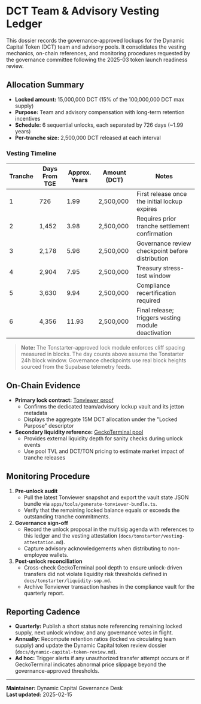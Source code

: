 # DCT Team & Advisory Vesting Ledger

This dossier records the governance-approved lockups for the Dynamic Capital
Token (DCT) team and advisory pools. It consolidates the vesting mechanics,
on-chain references, and monitoring procedures requested by the governance
committee following the 2025-03 token launch readiness review.

## Allocation Summary

- **Locked amount:** 15,000,000 DCT (15% of the 100,000,000 DCT max supply)
- **Purpose:** Team and advisory compensation with long-term retention
  incentives
- **Schedule:** 6 sequential unlocks, each separated by 726 days (~1.99 years)
- **Per-tranche size:** 2,500,000 DCT released at each interval

### Vesting Timeline

| Tranche | Days From TGE | Approx. Years | Amount (DCT) | Notes                                               |
| ------- | ------------- | ------------- | ------------ | --------------------------------------------------- |
| 1       | 726           | 1.99          | 2,500,000    | First release once the initial lockup expires       |
| 2       | 1,452         | 3.98          | 2,500,000    | Requires prior tranche settlement confirmation      |
| 3       | 2,178         | 5.96          | 2,500,000    | Governance review checkpoint before distribution    |
| 4       | 2,904         | 7.95          | 2,500,000    | Treasury stress-test window                         |
| 5       | 3,630         | 9.94          | 2,500,000    | Compliance recertification required                 |
| 6       | 4,356         | 11.93         | 2,500,000    | Final release; triggers vesting module deactivation |

> **Note:** The Tonstarter-approved lock module enforces cliff spacing measured
> in blocks. The day counts above assume the Tonstarter 24h block window.
> Governance checkpoints use real block heights sourced from the Supabase
> telemetry feeds.

## On-Chain Evidence

- **Primary lock contract:**
  [Tonviewer proof](https://tonviewer.com/EQDV-93xWrD-P1oQb94hgFvoIy_JAvh1nvihvrnyon4mYKX1)
  - Confirms the dedicated team/advisory lockup vault and its jetton metadata
  - Displays the aggregate 15M DCT allocation under the "Locked Purpose"
    descriptor
- **Secondary liquidity reference:**
  [GeckoTerminal pool](https://www.geckoterminal.com/ton/pools/EQAxh2vD3UMfNrF29pKl6WsOzxrt6_p2SXrNLzZh1vus0_MI)
  - Provides external liquidity depth for sanity checks during unlock events
  - Use pool TVL and DCT/TON pricing to estimate market impact of tranche
    releases

## Monitoring Procedure

1. **Pre-unlock audit**
   - Pull the latest Tonviewer snapshot and export the vault state JSON bundle
     via `apps/tools/generate-tonviewer-bundle.ts`.
   - Verify that the remaining locked balance equals or exceeds the outstanding
     tranche commitments.
2. **Governance sign-off**
   - Record the unlock proposal in the multisig agenda with references to this
     ledger and the vesting attestation
     (`docs/tonstarter/vesting-attestation.md`).
   - Capture advisory acknowledgements when distributing to non-employee
     wallets.
3. **Post-unlock reconciliation**
   - Cross-check GeckoTerminal pool depth to ensure unlock-driven transfers did
     not violate liquidity risk thresholds defined in
     `docs/tonstarter/liquidity-sop.md`.
   - Archive Tonviewer transaction hashes in the compliance vault for the
     quarterly report.

## Reporting Cadence

- **Quarterly:** Publish a short status note referencing remaining locked
  supply, next unlock window, and any governance votes in flight.
- **Annually:** Recompute retention ratios (locked vs circulating team supply)
  and update the Dynamic Capital token review dossier
  (`docs/dynamic-capital-token-review.md`).
- **Ad hoc:** Trigger alerts if any unauthorized transfer attempt occurs or if
  GeckoTerminal indicates abnormal price slippage beyond the governance-approved
  thresholds.

---

**Maintainer:** Dynamic Capital Governance Desk\
**Last updated:** 2025-02-15
